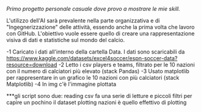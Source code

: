 *Primo progetto personale casuale dove provo a mostrare le mie skill.*

L'utilizzo dell'AI sarà prevalente nella parte organizzativa e di "Ingegnerizzazione" delle attività, essendo anche la prima volta che lavoro con GitHub.
L'obiettivo vuole essere quello di creare una rappresentazione visiva di dati e statistiche sul mondo del calcio.

-1 Caricato i dati all'interno della cartella Data. I dati sono scaricabili da https://www.kaggle.com/datasets/excel4soccer/espn-soccer-data?resource=download
-2 Letto i csv players e teams, filtrato per le 10 nazioni con il numero di calciatori più elevato (stack Pandas)
-3 Usato matplotlib per rappresentare in un grafico le 10 nazioni con più calciatori (stack Matplotlib)
-4 In img c'è l'immagine plottata

***gli script sono due: 
    reading csv fa una serie di letture e piccoli filtri per capire un pochino il dataset
    plotting nazioni è quello effettivo di plotting



